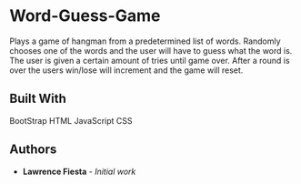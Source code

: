 # Word-Guess-Game

Plays a game of hangman from a predetermined list of words. Randomly chooses one of the words and the user will have to guess what the word is. The user is given a certain amount of tries until game over. After a round is over the users win/lose will increment and the game will reset.


## Built With

BootStrap
HTML
JavaScript
CSS


## Authors

* **Lawrence Fiesta** - *Initial work*

